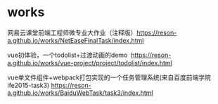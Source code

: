 # works
 
网易云课堂前端工程师微专业大作业（注释版）https://reson-a.github.io/works/NetEaseFinalTask/index.html


vue初体验，一个todolist+过渡动画的demo  https://reson-a.github.io/works/vue-project/project/todolist/index.html


vue单文件组件+webpack打包实现的一个任务管理系统(来自百度前端学院ife2015-task3) https://reson-a.github.io/works/BaiduWebTask/task3/index.html








